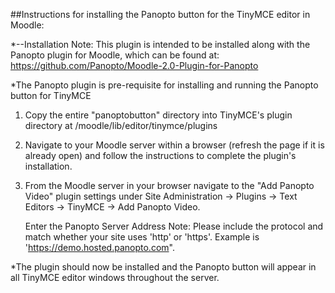 ##Instructions for installing the Panopto button for the TinyMCE editor in Moodle:

*--Installation Note: This plugin is intended to be installed along with the Panopto plugin for Moodle, which can be found at:
  https://github.com/Panopto/Moodle-2.0-Plugin-for-Panopto

*The Panopto plugin is pre-requisite for installing and running the Panopto button for TinyMCE

1. Copy the entire "panoptobutton" directory into TinyMCE's plugin directory at
  <Moodle Server>/moodle/lib/editor/tinymce/plugins

2. Navigate to your Moodle server within a browser (refresh the page if it is already open) and
  follow the instructions to complete the plugin's installation.

3. From the Moodle server in your browser navigate to the "Add Panopto Video" plugin settings under
  Site Administration -> Plugins -> Text Editors -> TinyMCE -> Add Panopto Video.

    Enter the Panopto Server Address
    Note: Please include the protocol and match whether your site uses 'http' or 'https'.
    Example is 'https://demo.hosted.panopto.com".

*The plugin should now be installed and the Panopto button will appear in all TinyMCE editor windows throughout the server.
